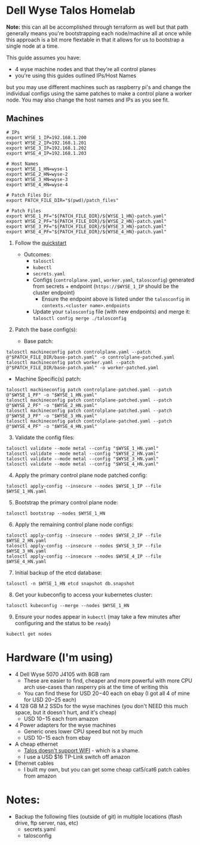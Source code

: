 # Dell Wyse Talos Homelab

**Note:** this can all be accomplished through terraform as well but that path generally means you're bootstrapping each node/machine all at once while this approach is a bit more flextable in that it allows for us to bootstrap a single node at a time.


This guide assumes you have:
* 4 wyse machine nodes and that they're all control planes
* you're using this guides outlined IPs/Host Names

but you may use different machines such as raspberry pi's and change the individual configs using the same patches to make a control plane a worker node. You may also change the host names and IPs as you see fit.


## Machines
```shell
# IPs
export WYSE_1_IP=192.168.1.200
export WYSE_2_IP=192.168.1.201
export WYSE_3_IP=192.168.1.202
export WYSE_4_IP=192.168.1.203

# Host Names
export WYSE_1_HN=wyse-1
export WYSE_2_HN=wyse-2
export WYSE_3_HN=wyse-3
export WYSE_4_HN=wyse-4

# Patch Files Dir
export PATCH_FILE_DIR="$(pwd)/patch_files"

# Patch Files
export WYSE_1_PF="${PATCH_FILE_DIR}/${WYSE_1_HN}-patch.yaml"
export WYSE_2_PF="${PATCH_FILE_DIR}/${WYSE_2_HN}-patch.yaml"
export WYSE_3_PF="${PATCH_FILE_DIR}/${WYSE_3_HN}-patch.yaml"
export WYSE_4_PF="${PATCH_FILE_DIR}/${WYSE_4_HN}-patch.yaml"
```

1. Follow the [quickstart](https://www.talos.dev/latest/introduction/getting-started/)
    * Outcomes:
      * `talosctl`
      * `kubectl`
      * `secrets.yaml`
      * Configs (`controlplane.yaml`, `worker.yaml`, `talosconfig`) generated from secrets + endpoint (`https://$WYSE_1_IP` should be the cluster endpoint)
        * Ensure the endpoint above is listed under the `talosconfig` in `contexts.<cluster name>.endpoints`
      * Update your `talosconfig` file (with new endpoints) and merge it: `talosctl config merge ./talosconfig`

2. Patch the base config(s):
   * Base patch: 
```shell
talosctl machineconfig patch controlplane.yaml --patch @"$PATCH_FILE_DIR/base-patch.yaml" -o controlplane-patched.yaml
talosctl machineconfig patch worker.yaml --patch @"$PATCH_FILE_DIR/base-patch.yaml" -o worker-patched.yaml
```
   * Machine Specific(s) patch:
```shell
talosctl machineconfig patch controlplane-patched.yaml --patch @"$WYSE_1_PF" -o "$WYSE_1_HN.yaml"
talosctl machineconfig patch controlplane-patched.yaml --patch @"$WYSE_2_PF" -o "$WYSE_2_HN.yaml"
talosctl machineconfig patch controlplane-patched.yaml --patch @"$WYSE_3_PF" -o "$WYSE_3_HN.yaml"
talosctl machineconfig patch controlplane-patched.yaml --patch @"$WYSE_4_PF" -o "$WYSE_4_HN.yaml"
```

3. Validate the config files:
```shell
talosctl validate --mode metal --config "$WYSE_1_HN.yaml"
talosctl validate --mode metal --config "$WYSE_2_HN.yaml"
talosctl validate --mode metal --config "$WYSE_3_HN.yaml"
talosctl validate --mode metal --config "$WYSE_4_HN.yaml"
```

4. Apply the primary control plane node patched config:
```shell
talosctl apply-config --insecure --nodes $WYSE_1_IP --file $WYSE_1_HN.yaml
```

5. Bootstrap the primary control plane node:
```shell
talosctl bootstrap --nodes $WYSE_1_HN
```

6. Apply the remaining control plane node configs:
```shell
talosctl apply-config --insecure --nodes $WYSE_2_IP --file $WYSE_2_HN.yaml
talosctl apply-config --insecure --nodes $WYSE_3_IP --file $WYSE_3_HN.yaml
talosctl apply-config --insecure --nodes $WYSE_4_IP --file $WYSE_4_HN.yaml
```

7. Initial backup of the etcd database:
```shell
talosctl -n $WYSE_1_HN etcd snapshot db.snapshot
```

8. Get your kubeconfig to access your kubernetes cluster:
```shell
talosctl kubeconfig --merge --nodes $WYSE_1_HN
```

9. Ensure your nodes appear in `kubectl` (may take a few minutes after configuring and the status to be `ready`)
```shell
kubectl get nodes
```

# Hardware (I'm using)
* 4 Dell Wyse 5070 J4105 with 8GB ram
  * These are easier to find, cheaper and more powerful with more CPU arch use-cases than rasperry pis at the time of writing this
  * You can find these for USD $20-$40 each on ebay (I got all 4 of mine for USD $20-$25 each)
* 4 128 GB M.2 SSDs for the wyse machines (you don't NEED this much space, but it doesn't hurt, and it's cheap)
  * USD $10-$15 each from amazon
* 4 Power adapters for the wyse machines
  * Generic ones lower CPU speed but not by much
  * USD $10-$15 each from ebay
* A cheap ethernet
  * [Talos doesn't support WIFI](https://github.com/siderolabs/talos/discussions/6911) - which is a shame.
  * I use a USD $16 TP-Link switch off amazon
* Ethernet cables
  * I built my own, but you can get some cheap cat5/cat6 patch cables from amazon

# Notes:
* Backup the following files (outside of git) in multiple locations (flash drive, ftp server, nas, etc)
  * secrets.yaml
  * talosconfig